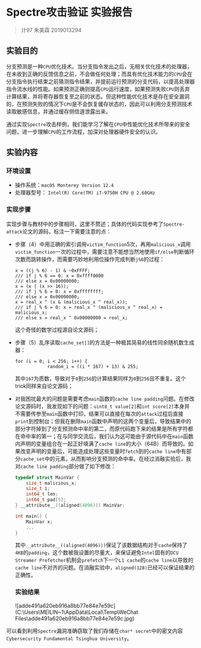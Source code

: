 # Spectre攻击验证 实验报告

> 计97 朱美霖 2019013294

## 实验目的

分支预测是一种`CPU`优化技术。当分支指令发出之后，无相关优化技术的处理器，在未收到正确的反馈信息之前，不会做任何处理；而具有优化技术能力的`CPU`会在分支指令执行结束之前猜测指令结果，并提前运行预测的分支代码，以提高处理器指令流水线的性能。如果预测正确则提高`CPU`运行速度，如果预测失败`CPU`则丢弃计算结果，并将寄存器恢复至之前的状态。但这种性能优化技术是存在安全漏洞的，在预测失败的情况下`CPU`是不会恢复缓存状态的，因此可以利用分支预测技术读取敏感信息，并通过缓存侧信道泄露出来。

通过实现`Spectre`攻击样例，我们能学习了解在`CPU`中性能优化技术所带来的安全问题，进一步理解`CPU`的工作流程，加深对处理器硬件安全的认识。

## 实验内容

### 环境设置

- 操作系统：`macOS Monterey Version 12.4`
- 处理器型号： `Intel(R) Core(TM) i7-9750H CPU @ 2.60GHz`

### 实现步骤

实现步骤与教材中的步骤相同，这里不赘述；具体的代码实现参考了`Spectre-attack`论文的源码，标注一下需要注意的点：

- 步骤（4）中用正确的索引调用`victim_function`5次，再用`malicious_x`调用`victim_function`一次的过程中，需要注意不能想当然地使用`if/else`判断循环次数而跳转操作，而需要巧妙地利用位操作完成判断`j%6`的过程：

  ```
  x = ((j % 6) - 1) & ~0xFFFF;
  /// if j % 6 == 0: x = 0xffff0000
  /// else x = 0x00000000;
  x = (x | (x >> 16));
  /// if j % 6 = 0: x = 0xffffffff;
  /// else x = 0x00000000;
  x = real_x ^ (x & (malicious_x ^ real_x));
  /// if j % 6 = 0: x = real_x ^ (malicious_x ^ real_x) = malicious_x;
  /// else x = real_x ^ 0x00000000 = real_x;
  ```

  这个奇怪的数学过程源自论文源码；

- 步骤（5）乱序读取`cache_set[]`的方法是一种极其简易的线性同余随机数生成器：

  ```
  for (i = 0; i < 256; i++) {
              random_i = ((i * 167) + 13) & 255;
  ```

  其中`167`为质数，导致对于`0`到`256`的计算结果同样为`0`到`256`且不重复。这个trick同样来自论文源码；

- 对我困扰最大的问题是需要考虑`main`函数的`cache line padding`问题。在修改论文源码时，我发现如下的问题：`uint8_t value[2]`和`int score[2]`本身并不需要传参至`main`函数中打印，结果可以直接在每次的`attack`过程后直接`print`到控制台；但我在删除`main`函数中声明的这两个变量后，导致结果中的部分字符掉到了分支预测命中率的第二，而原代码跑下来的结果是所有字符都在命中率的第一；在与同学交流后，我们认为这可能由于源代码中在`main`函数内声明的变量组合在一起正好填满了`cache line`的大小（64B）而导致的。如果改变声明的变量后，可能造成处理这些变量时`fetch`到的`cache line`中有部分`cache_set`中的元素，从而影响分支预测的命中率。在经过消融实验后，我对`cache line padding`部分做了如下修改：

  ```C
  typedef struct MainVar {
      size_t malicious_x;
      size_t i;
      int64_t len;
      int64_t pad[5];
  } __attribute__((aligned(4096))) MainVar;
  
  int main() {
      MainVar x;
      ...
  }
  ```

  其中`__attribute__((aligned(4096)))`保证了该数据结构对于`cache`保持了`4KB`的`padding`，这个数被我设置的尽量大，来保证避免`Intel`固有的`DCU Streamer Prefetcher`机制会`prefetch`下一个`L1 cache`的`cache line`以导致的`cache line`不对齐的问题。在消融实验中，`aligned(128)`已经可以保证结果的正确性。

  ### 实验结果

  ![adde491a620eb916a8bb77e84e7e59c](C:\Users\MEILIN~1\AppData\Local\Temp\WeChat Files\adde491a620eb916a8bb77e84e7e59c.jpg)

可以看到利用`Spectre`漏洞准确窃取了我们存储在`char* secret`中的密文内容`Cybersecurity Fundamental Tsinghua University`。
